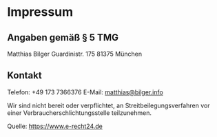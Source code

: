 # Impressum
## Angaben gemäß § 5 TMG
Matthias Bilger
Guardinistr. 175
81375 München

## Kontakt
Telefon: +49 173 7366376
E-Mail: matthias@bilger.info

Wir sind nicht bereit oder verpflichtet, an Streitbeilegungsverfahren vor einer Verbraucherschlichtungsstelle teilzunehmen.

Quelle: https://www.e-recht24.de
